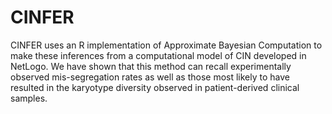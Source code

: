 # CINFER
CINFER uses an R implementation of Approximate Bayesian Computation to make these inferences from a computational model of CIN developed in NetLogo. We have shown that this method can recall experimentally observed mis-segregation rates as well as those most likely to have resulted in the karyotype diversity observed in patient-derived clinical samples.

